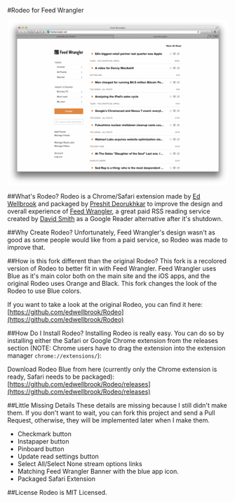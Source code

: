 #Rodeo for Feed Wrangler

![Rodeo Preview](https://github.com/edwellbrook/Rodeo/raw/master/preview.png "Rodeo Safari Exension")

##What's Rodeo?
Rodeo is a Chrome/Safari extension made by [Ed Wellbrook](http://edwellbrook.com/) and packaged by [Preshit Deorukhkar](http://nuclearbits.com/) to improve the design and overall experience of [Feed Wrangler](http://feedwrangler.net), a great paid RSS reading service created by [David Smith](http://david-smith.org) as a Google Reader alternative after it's shutdown.

##Why Create Rodeo?
Unfortunately, Feed Wrangler's design wasn't as good as some people would like from a paid service, so Rodeo was made to improve that.

##How is this fork different than the original Rodeo?
This fork is a recolored version of Rodeo to better fit in with Feed Wrangler. Feed Wrangler uses Blue as it's main color both on the main site and the iOS apps, and the original Rodeo uses Orange and Black. This fork changes the look of the Rodeo to use Blue colors.

If you want to take a look at the original Rodeo, you can find it here: [https://github.com/edwellbrook/Rodeo](https://github.com/edwellbrook/Rodeo)

##How Do I Install Rodeo?
Installing Rodeo is really easy. You can do so by installing either the Safari or Google Chrome extension from the releases section (NOTE: Chrome users have to drag the extension into the extension manager `chrome://extensions/`):

Download Rodeo Blue from here (currently only the Chrome extension is ready, Safari needs to be packaged):
[https://github.com/edwellbrook/Rodeo/releases](https://github.com/edwellbrook/Rodeo/releases)

##Little Missing Details
These details are missing because I still didn't make them. If you don't want to wait, you can fork this project and send a Pull Request, otherwise, they will be implemented later when I make them. 

- Checkmark button
- Instapaper button
- Pinboard button
- Update read settings button
- Select All/Select None stream options links
- Matching Feed Wrangler Banner with the blue app icon.
- Packaged Safari Extension

##License
Rodeo is MIT Licensed.

